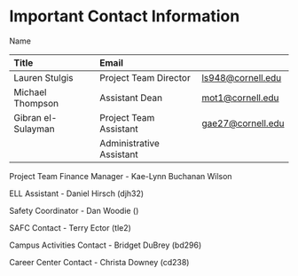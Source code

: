 # Important Contact Information





Name

| Title | Email |  |
| :--- | :--- | :--- |
| Lauren Stulgis | Project Team Director | ls948@cornell.edu |
| Michael Thompson | Assistant Dean | mot1@cornell.edu |
| Gibran el-Sulayman | Project Team Assistant | gae27@cornell.edu |
|  | Administrative Assistant  |  |

Project Team Finance Manager - Kae-Lynn Buchanan Wilson

ELL Assistant - Daniel Hirsch \(djh32\)

Safety Coordinator - Dan Woodie \(\)

SAFC Contact - Terry Ector \(tle2\)

Campus Activities Contact - Bridget DuBrey \(bd296\)

Career Center Contact - Christa Downey \(cd238\)

